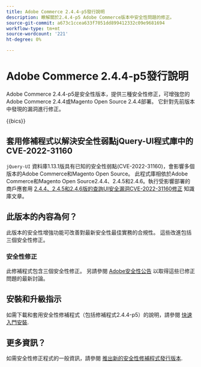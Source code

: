 ```yaml
---
title: Adobe Commerce 2.4.4-p5發行說明
description: 瞭解關於2.4.4-p5 Adobe Commerce版本中安全性問題的修正。
source-git-commit: a673c1ccea633f7051dd899412332c09e9681694
workflow-type: tm+mt
source-wordcount: '221'
ht-degree: 0%

---
```



# Adobe Commerce 2.4.4-p5發行說明

Adobe Commerce 2.4.4-p5是安全性版本，提供三種安全性修正，可增強您的Adobe Commerce 2.4.4或Magento Open Source 2.4.4部署。 它針對先前版本中發現的漏洞進行修正。

{{bics}}

## 套用修補程式以解決安全性弱點jQuery-UI程式庫中的CVE-2022-31160

`jQuery-UI` 資料庫1.13.1版具有已知的安全性弱點(CVE-2022-31160)，會影響多個版本的Adobe Commerce和Magento Open Source。 此程式庫相依於Adobe Commerce和Magento Open Source2.4.4、2.4.5和2.4.6。執行受影響部署的商戶應套用 [2.4.4、2.4.5和2.4.6版的查詢UI安全漏洞CVE-2022-31160修正](https://experienceleague.adobe.com/docs/commerce-knowledge-base/kb/troubleshooting/known-issues-patches-attached/jquery-cve-2022-31160-fix-2.4.4-2.4.5-2.4.6.html) 知識庫文章。

## 此版本的內容為何？

此版本的安全性增強功能可改善對最新安全性最佳實務的合規性。 這些改進包括三個安全性修正。

### 安全性修正

此修補程式包含三個安全性修正。 另請參閱 [Adobe安全性公告](https://helpx.adobe.com/security/products/magento/apsb23-42.html) 以取得這些已修正問題的最新討論。

## 安裝和升級指示

如需下載和套用安全性修補程式（包括修補程式2.4.4-p5）的說明，請參閱 [快速入門安裝](../../../installation/composer.md).

## 更多資訊？

如需安全性修正程式的一般資訊，請參閱 [推出新的安全性修補程式發行版本](https://community.magento.com/t5/Magento-DevBlog/Introducing-the-New-Security-Patch-Release/ba-p/141287).
